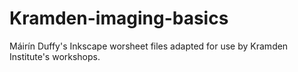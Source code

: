 # Kramden-imaging-basics
Máirín Duffy's Inkscape worsheet files adapted for use by Kramden Institute's workshops.
